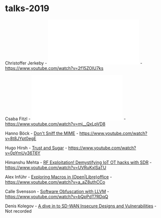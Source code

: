 # talks-2019

Christoffer Jerkeby - ![Load Balancer with RCE, Hacking F5](Command_Injection_iRule_nomedia.pdf) - https://www.youtube.com/watch?v=2f15ZOIU7ks

Csaba Fitzl - ![macOS: Gaining root with Harmless AppStore Apps](Getting_root_with_benign_AppStore_apps_vSecurityFest.pdf) - https://www.youtube.com/watch?v=mj__QxLpVD8

Hanno Böck - [Don't Sniff the MIME](Dont_Sniff_the_MIME_-_File_Upload_XSS_vulnerabilities.pdf) - https://www.youtube.com/watch?v=8t8JYpt0egE

Hugo Hirsh - [Trust and Sugar](Trust_and_Sugar.pdf) - https://www.youtube.com/watch?v=0pYmUy36T6Y

Himanshu Mehta - [RF Exploitation! Demystifying IoT OT hacks with SDR](HimanshuMehta.pdf) - https://www.youtube.com/watch?v=UVRuKxlSaTU

Alex Inführ - [Exploring Macros in (Open|Libre)office](Alex_Infuhr_Libreoffice.pdf) - https://www.youtube.com/watch?v=a_aZ8uthCCo

Calle Svensson - [Software Obfuscation with LLVM](LLVM_Svensson.pdf) - https://www.youtube.com/watch?v=bQpPdT7RDqQ

Denis Kolegov - [A dive in to SD-WAN Insecure Designs and Vulnerabilities](Kolegov.pdf) - Not recorded
